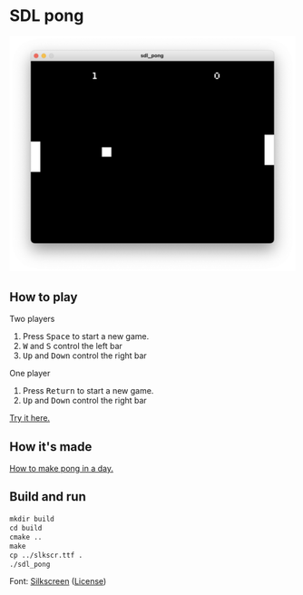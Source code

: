 # SDL pong
![Pong](/images/pong.png "Pong")

## How to play 

Two players

1. Press <kbd>Space</kbd> to start a new game.
2. <kbd>W</kbd> and <kbd>S</kbd> control the left bar
3. <kbd>Up</kbd> and <kbd>Down</kbd> control the right bar

One player

1. Press <kbd>Return</kbd> to start a new game.
2. <kbd>Up</kbd> and <kbd>Down</kbd> control the right bar

[Try it here.](https://cjared.com/demo/sdl_pong)

## How it's made

[How to make pong in a day.](https://cjared.com/project/2024/12/19/How-to-make-pong-using-C++-and-SDL3-in-a-day)

## Build and run

```
mkdir build
cd build
cmake ..
make
cp ../slkscr.ttf .
./sdl_pong
```

Font: [Silkscreen](https://www.fontsquirrel.com/fonts/Silkscreen) ([License](https://www.fontsquirrel.com/license/Silkscreen))

